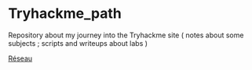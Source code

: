 # Tryhackme_path

Repository about my journey into the Tryhackme site ( notes about some subjects ; scripts and writeups about labs ) 

[Réseau](Réseau.md)
